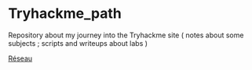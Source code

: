 # Tryhackme_path

Repository about my journey into the Tryhackme site ( notes about some subjects ; scripts and writeups about labs ) 

[Réseau](Réseau.md)
